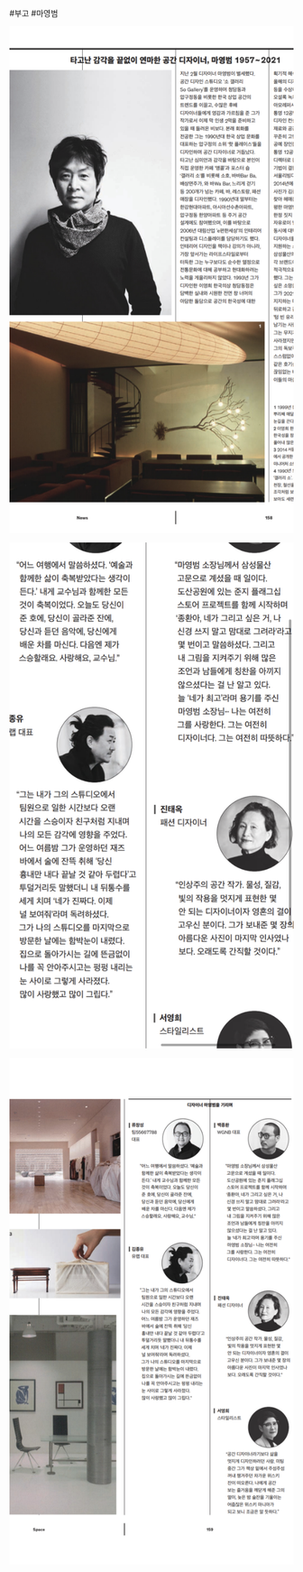 #부고 #마영범

![](Assets/BFF8004B-CD46-494E-9EB6-DB918CE91EB6.png)

![](Assets/573966A5-60B5-4AA1-B15B-77C10F6F1D42.png)

![](Assets/AFA820B3-27C6-44ED-A715-7284A5B6A466.png)
